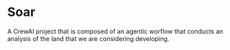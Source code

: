 # Soar
A CrewAI project that is composed of an agentic worflow that conducts an analysis of the land that we are considering developing.
